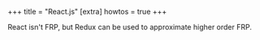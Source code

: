 +++
title = "React.js"
[extra]
howtos = true
+++

React isn't FRP, but Redux can be used to approximate higher order FRP.

